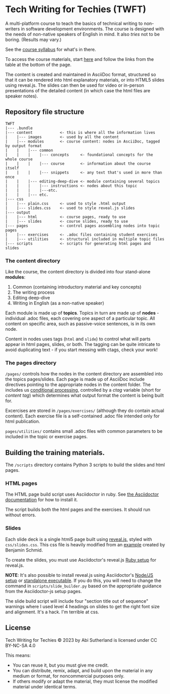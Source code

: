 # Tech Writing for Techies (TWFT)

A multi-platform course to teach the basics of technical writing to non-writers in software development environments. The course is designed with the needs of non-native speakers of English in mind. It also _tries_ not to be boring. (Results may vary.)

See the [course syllabus](Syllabus.md) for what's in there.

To access the course materials, start [here](./output/html/00-00-course-overview.html) and follow the links from the table at the bottom of the page.

The content is created and maintained in AsciiDoc format, structured so that it can be rendered into html explanatory materials, or into HTML5 slides using reveal.js. The slides can then be used for video or in-person presentations of the detailed content (in which case the html files are speaker notes).


## Repository file structure

```
TWFT
|--- .bundle
|--- content            <- this is where all the information lives
|    |--- images        <- used by all the content
|    |--- modules       <- course content: nodes in AsciiDoc, tagged by output format
|    |    |--- common
|    |    |    |--- concepts     <- foundational concepts for the whole course
|    |    |    |--- course       <- information about the course itself
|    |    |    |--- snippets     <- any text that's used in more than once 
|    |    |--- editing-deep-dive <- module containing several topics
|    |    |    |--- instructions <- nodes about this topic
|    |    |    |---etc.
|    |    |--- etc.
|--- css
|    |--- plain.css     <- used to style .html output
|    |--- slides.css    <- used to style reveal.js slides
|--- output
|    |--- html          <- course pages, ready to use
|    |--- slides        <- course slides, ready to use
|--- pages              <- control pages assembling nodes into topic pages
|    |--- exercises     <- .adoc files containing student exercises
|    |--- utilities     <- structural included in multiple topic files
|--- scripts            <- scripts for generating html pages and slides
```

### The content directory

Like the course, the content directory is divided into four stand-alone **modules**:

1. Common (containing introductory material and key concepts)
2. The writing process
3. Editing deep-dive
4. Writing in English (as a non-native speaker)

Each module is made up of **topics**. Topics in turn are made up of **nodes** - individual .adoc files, each covering one aspect of a particular topic. All content on specific area, such as passive-voice sentences, is in its own node.

Content in nodes uses tags (`html` and `slide`) to control what will parts appear in html pages, slides, or both. The tagging can be quite intricate to avoid duplicating text - if you start messing with ctags, check your work!


### The pages directory

`/pages/` controls how the nodes in the content directory are assembled into the topics pages/slides. Each page is made up of AsciiDoc include directives pointing to the appropriate nodes in the content folder. The includes us [conditional processing](https://docs.asciidoctor.org/asciidoc/latest/directives/conditionals/), controlled by a *ctag* variable (short for _content tag_) which determines what output format the content is being built for.

Excercises are stored in `/pages/exercises/` (although they do contain actual content). Each exercise file is a self-contained .adoc file intended only for html publication.

`pages/utilities/` contains small .adoc files with common parameters to be included in the topic or exercise pages.

## Building the training materials.

The `/scripts` directory contains Python 3 scripts to build the slides and html pages.

### HTML pages

The HTML page build script uses Asciidoctor in ruby. See [the Asciidoctor documentation](https://docs.asciidoctor.org) for how to install it.

The script builds both the html pages and the exercises. It should run without errors.

### Slides

Each slide deck is a single html5 page built using [reveal.js](https://revealjs.com/), styled with `css/slides.css`. This css file is heavily modified from an [example](https://github.com/bentolor/java9to13/blob/master/docs/css/presentation.css) created by Benjamin Schmid.

To create the slides, you must use Asciidoctor's reveal.js [Ruby setup](https://docs.asciidoctor.org/reveal.js-converter/latest/setup/ruby-setup/) for reveal.js.

**NOTE**: It's also possible to install reveal.js using Asciidoctor's [Node/JS setup](https://docs.asciidoctor.org/reveal.js-converter/latest/setup/node-js-setup/) or [standalone executable](https://docs.asciidoctor.org/reveal.js-converter/latest/setup/standalone-executable/). If you do this, you will need to change the command in `scripts/slide_builder.py` based on the appropriate guidance from the Asciidoctor-js setup pages.

The slide build script will include four "section title out of sequence" warnings where I used level 4 headings on slides to get the right font size and alignment. It's a hack. I'm terrible at css.

## License

Tech Writing for Techies © 2023 by Abi Sutherland is licensed under CC BY-NC-SA 4.0

This means:
* You can reuse it, but you must give me credit.
* You can distribute, remix, adapt, and build upon the material in any medium or format, for noncommercial purposes only.
* If others modify or adapt the material, they must license the modified material under identical terms.
